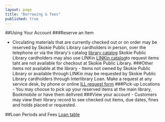 ```yaml
---
layout: page
title: "Borrowing & fees"
published: true
---
```


##Using Your Account 
###Reserve an Item
- Circulating materials that are currently checked out or on order may be reserved by Skokie Public Library cardholders in person, over the telephone or via the library's catalog [library catalog]() Skokie Public Library cardholders may also use LINKin [LINKin catalog]()to request items taht are not available for checkout at Skokie Public Library.
###Other items not available at the library - Items not owned by Skokie Public Library or available through LINKin may be requested by Skokie Public Library cardholders through Interlibrary Loan. Make a request at any service desk, by phone or online [ILL request form]()
###Pick-up Locations - You may choose to pick up your reserved items at the main library, Bookmobile or have them deltvred
###View your account - Customers may view their library record to see checked out items, due dates, fines and holds placed or requested. 










##Loan Periods and Fees
[Loan table]()











